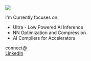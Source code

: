 <img src="https://capsule-render.vercel.app/api?type=waving&color=gradient&height=300&section=header&text=Hi!%20I%27m%20%20Vimal%20William.&fontSize=60"></img>


I'm Currently focuses on:
  - Ultra - Low Powered AI Inference
  - NN Optimization and Compression
  - AI Compilers for Accelerators

connect@<br>
[LinkedIn](https://www.linkedin.com/in/vimal-william-6b24b0165/) 

<!-- Proudly created with GPRM ( https://gprm.itsvg.in ) -->
